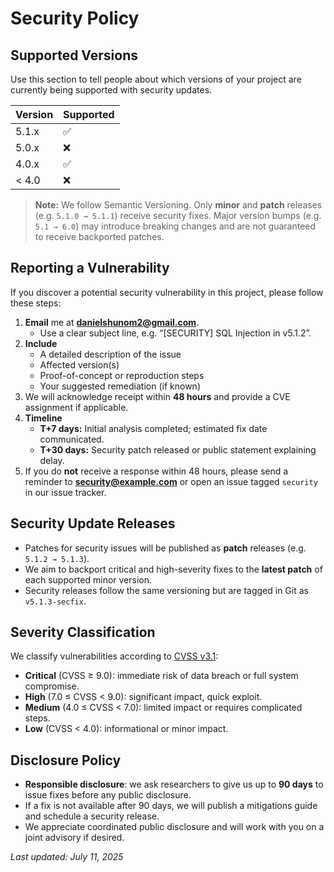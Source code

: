 # Security Policy

## Supported Versions

Use this section to tell people about which versions of your project are
currently being supported with security updates.

| Version | Supported          |
| ------- | ------------------ |
| 5.1.x   | :white_check_mark: |
| 5.0.x   | :x:                |
| 4.0.x   | :white_check_mark: |
| < 4.0   | :x:                |

> **Note:** We follow Semantic Versioning. Only **minor** and **patch** releases
> (e.g. `5.1.0 → 5.1.1`) receive security fixes. Major version bumps (e.g.
> `5.1 → 6.0`) may introduce breaking changes and are not guaranteed to
> receive backported patches.

## Reporting a Vulnerability

If you discover a potential security vulnerability in this project, please follow these steps:

1. **Email** me at **danielshunom2@gmail.com**.  
   - Use a clear subject line, e.g. “[SECURITY] SQL Injection in v5.1.2”.
2. **Include**  
   - A detailed description of the issue  
   - Affected version(s)  
   - Proof-of-concept or reproduction steps  
   - Your suggested remediation (if known)  
3. We will acknowledge receipt within **48 hours** and provide a CVE assignment if applicable.
4. **Timeline**  
   - **T+7 days:** Initial analysis completed; estimated fix date communicated.  
   - **T+30 days:** Security patch released or public statement explaining delay.  
5. If you do **not** receive a response within 48 hours, please send a reminder to
   **security@example.com** or open an issue tagged `security` in our issue tracker.

## Security Update Releases

- Patches for security issues will be published as **patch** releases (e.g. `5.1.2 → 5.1.3`).
- We aim to backport critical and high-severity fixes to the **latest patch** of each supported minor version.
- Security releases follow the same versioning but are tagged in Git as `v5.1.3-secfix`.

## Severity Classification

We classify vulnerabilities according to [CVSS v3.1](https://www.first.org/cvss/):
- **Critical** (CVSS ≥ 9.0): immediate risk of data breach or full system compromise.
- **High** (7.0 ≤ CVSS < 9.0): significant impact, quick exploit.
- **Medium** (4.0 ≤ CVSS < 7.0): limited impact or requires complicated steps.
- **Low** (CVSS < 4.0): informational or minor impact.

## Disclosure Policy

- **Responsible disclosure**: we ask researchers to give us up to **90 days** to
  issue fixes before any public disclosure.
- If a fix is not available after 90 days, we will publish a mitigations guide
  and schedule a security release.
- We appreciate coordinated public disclosure and will work with you on a joint
  advisory if desired.


_Last updated: July 11, 2025_

